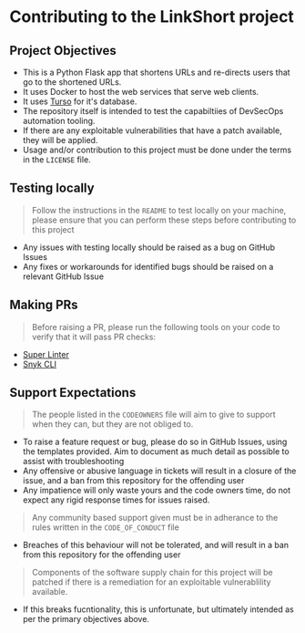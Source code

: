 # Contributing to the LinkShort project

## Project Objectives

- This is a Python Flask app that shortens URLs and re-directs users that go to the shortened URLs.
- It uses Docker to host the web services that serve web clients.
- It uses [Turso](https://turso.tech) for it's database.
- The repository itself is intended to test the capabiltiies of DevSecOps automation tooling.
- If there are any exploitable vulnerabilities that have a patch available, they will be applied.
- Usage and/or contribution to this project must be done under the terms in the `LICENSE` file.

## Testing locally

> Follow the instructions in the `README` to test locally on your machine, please ensure that you can perform these steps before contributing to this project
- Any issues with testing locally should be raised as a bug on GitHub Issues
- Any fixes or workarounds for identified bugs should be raised on a relevant GitHub Issue

## Making PRs

> Before raising a PR, please run the following tools on your code to verify that it will pass PR checks:
- [Super Linter](https://github.com/super-linter/super-linter?tab=readme-ov-file#run-super-linter-outside-github-actions)
- [Snyk CLI](https://docs.snyk.io/scan-using-snyk/working-with-snyk-in-your-environment/running-scans#run-tests-manually)

## Support Expectations

> The people listed in the `CODEOWNERS` file will aim to give to support when they can, but they are not obliged to.
- To raise a feature request or bug, please do so in GitHub Issues, using the templates provided. Aim to document as much detail as possible to assist with troubleshooting
- Any offensive or abusive language in tickets will result in a closure of the issue, and a ban from this repository for the offending user
- Any impatience will only waste yours and the code owners time, do not expect any rigid response times for issues raised.
> Any community based support given must be in adherance to the rules written in the `CODE_OF_CONDUCT` file
- Breaches of this behaviour will not be tolerated, and will result in a ban from this repository for the offending user
> Components of the software supply chain for this project will be patched if there is a remediation for an exploitable vulnerablility available.
- If this breaks fucntionality, this is unfortunate, but ultimately intended as per the primary objectives above.

